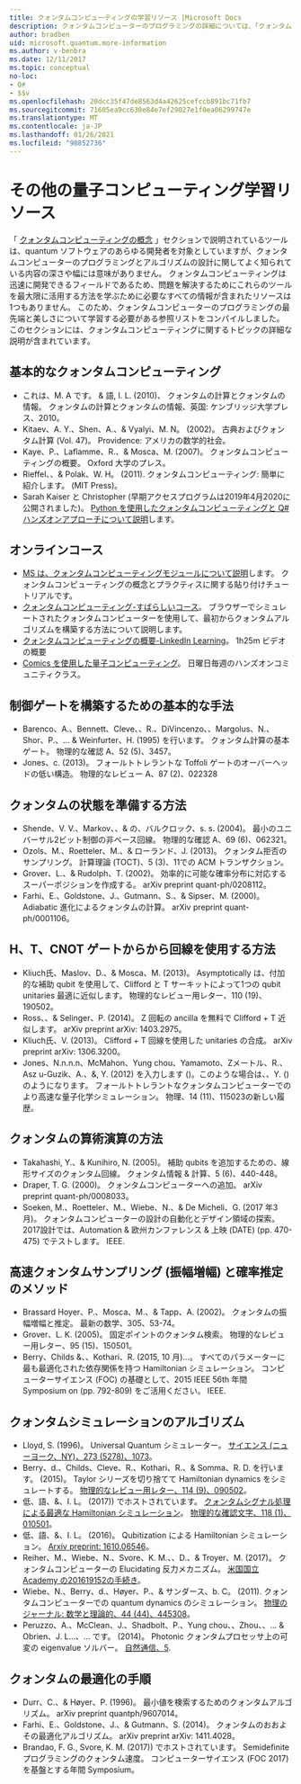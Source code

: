 ```yaml
---
title: クォンタムコンピューティングの学習リソース |Microsoft Docs
description: クォンタムコンピューターのプログラミングの詳細については、「クォンタムコンピューティングの詳細」トピックを参照してください。
author: bradben
uid: microsoft.quantum.more-information
ms.author: v-benbra
ms.date: 12/11/2017
ms.topic: conceptual
no-loc:
- Q#
- $$v
ms.openlocfilehash: 20dcc35f47de8563d4a42625cefccb891bc71fb7
ms.sourcegitcommit: 71605ea9cc630e84e7ef29027e1f0ea06299747e
ms.translationtype: MT
ms.contentlocale: ja-JP
ms.lasthandoff: 01/26/2021
ms.locfileid: "98852736"
---
```

# <a name="more-quantum-computing-learning-resources"></a>その他の量子コンピューティング学習リソース

「 [クォンタムコンピューティングの概念](xref:microsoft.quantum.concepts.intro) 」セクションで説明されているツールは、quantum ソフトウェアのあらゆる開発者を対象としていますが、クォンタムコンピューターのプログラミングとアルゴリズムの設計に関してよく知られている内容の深さや幅には意味がありません。  クォンタムコンピューティングは迅速に開発できるフィールドであるため、問題を解決するためにこれらのツールを最大限に活用する方法を学ぶために必要なすべての情報が含まれたリソースは1つもありません。  このため、クォンタムコンピューターのプログラミングの最先端と美しさについて学習する必要がある参照リストをコンパイルしました。
このセクションには、クォンタムコンピューティングに関するトピックの詳細な説明が含まれています。

## <a name="basic-quantum-computing"></a>基本的なクォンタムコンピューティング ##

+ これは、M. A です。 & 語, I. L. (2010)、 クォンタムの計算とクォンタムの情報。 クォンタムの計算とクォンタムの情報、英国: ケンブリッジ大学プレス、2010。
+ Kitaev、A. Y.、Shen、A.、& Vyalyi、M. N。 (2002)。 古典およびクォンタム計算 (Vol. 47)。 Providence: アメリカの数学的社会。
+ Kaye、P.、Laflamme、R.、& Mosca、M. (2007)。 クォンタムコンピューティングの概要。 Oxford 大学のプレス。
+ Rieffel、、& Polak、W. H。 (2011). クォンタムコンピューティング: 簡単に紹介します。 (MIT Press)。
+ Sarah Kaiser と Christopher (早期アクセスプログラムは2019年4月2020に公開されました)。 [Python を使用したクォンタムコンピューティングと Q# ハンズオンアプローチについて説明](https://www.manning.com/books/learn-quantum-computing-with-python-and-q-sharp)します。

## <a name="online-courses"></a>オンラインコース ##

+ [MS は、クォンタムコンピューティングモジュールについて説明](https://docs.microsoft.com/users/buildcollections2020-6557/collections/1o2iogrmn8x4r)します。 クォンタムコンピューティングの概念とプラクティスに関する貼り付けチュートリアルです。 
+ [クォンタムコンピューティング-すばらしいコース](https://brilliant.org/courses/quantum-computing/)。 ブラウザーでシミュレートされたクォンタムコンピューターを使用して、最初からクォンタムアルゴリズムを構築する方法について説明します。
+ [クォンタムコンピューティングの概要-LinkedIn Learning](https://www.linkedin.com/learning/introduction-to-quantum-computing)。 1h25m ビデオの概要 
+ [Comics を使用した量子コンピューティング](https://hackaday.io/project/168554-introduction-to-quantum-computing)。 日曜日毎週のハンズオンコミュニティクラス。 

## <a name="elementary-techniques-for-building-controlled-gates"></a>制御ゲートを構築するための基本的な手法 ##

+ Barenco、A.、Bennett、Cleve、、R.、DiVincenzo、、Margolus、N.、Shor、P.、... & Weinfurter、H. (1995) を行います。 クォンタム計算の基本ゲート。 物理的な確認 A、52 (5)、3457。
+ Jones、c. (2013)。 フォールトトレラントな Toffoli ゲートのオーバーヘッドの低い構造。 物理的なレビュー A、87 (2)、022328

## <a name="techniques-for-preparing-quantum-states"></a>クォンタムの状態を準備する方法 ##

+ Shende、V. V.、Markov、、& の、バルクロック、s. s. (2004)。 最小のユニバーサル2ビット制御の非ベース回線。 物理的な確認 A、69 (6)、062321。
+ Ozols、M.、Roetteler、M.、& ローランド、J. (2013)。 クォンタム拒否のサンプリング。 計算理論 (TOCT)、5 (3)、11での ACM トランザクション。
+ Grover、L.、& Rudolph、T. (2002)。 効率的に可能な確率分布に対応するスーパーポジションを作成する。 arXiv preprint quant-ph/0208112。
+ Farhi、E.、Goldstone、J.、Gutmann、S.、& Sipser、M. (2000)。 Adiabatic 進化によるクォンタムの計算。 arXiv preprint quant-ph/0001106。

## <a name="approaches-for-synthesizing-circuits-out-of-h-t-and-cnot-gates"></a>H、T、CNOT ゲートからから回線を使用する方法 ##

+ Kliuch氏、Maslov、D.、& Mosca、M. (2013)。 Asymptotically は、付加的な補助 qubit を使用して、Clifford と T サーキットによって1つの qubit unitaries 最適に近似します。 物理的なレビュー用レター、110 (19)、190502。
+ Ross、、& Selinger、P. (2014)。 Z 回転の ancilla を無料で Clifford + T 近似します。 arXiv preprint arXiv: 1403.2975。
+ Kliuch氏、V. (2013)。 Clifford + T 回線を使用した unitaries の合成。 arXiv preprint arXiv: 1306.3200。
+ Jones、N.n.n.n、McMahon、Yung chou、Yamamoto、Zメートル、R.、Asz u-Guzik、A.、&, Y. (2012) を入力します ()。このような場合は、、Y. () のようになります。 フォールトトレラントなクォンタムコンピューターでのより高速な量子化学シミュレーション。 物理、14 (11)、115023の新しい履歴。

## <a name="approaches-for-quantum-arithmetic"></a>クォンタムの算術演算の方法 ##

+ Takahashi, Y.、& Kunihiro, N. (2005)。 補助 qubits を追加するための、線形サイズのクォンタム回線。 クォンタム情報 & 計算、5 (6)、440-448。
+ Draper, T. G. (2000)。 クォンタムコンピューターへの追加。 arXiv preprint quant-ph/0008033。
+ Soeken, M.、Roetteler、M.、Wiebe、N.、& De Micheli、G. (2017 年3月)。 クォンタムコンピューターの設計の自動化とデザイン領域の探索。 2017設計では、Automation & 欧州カンファレンス & 上映 (DATE) (pp. 470-475) でテストします。 IEEE.

## <a name="methods-for-fast-quantum-sampling-amplitude-amplification-and-probability-estimation"></a>高速クォンタムサンプリング (振幅増幅) と確率推定のメソッド ##

+ Brassard Hoyer、P.、Mosca、M.、& Tapp、A. (2002)。 クォンタムの振幅増幅と推定。 最新の数学、305、53-74。
+ Grover、L. K. (2005)。 固定ポイントのクォンタム検索。 物理的なレビュー用レター、95 (15)、150501。
+ Berry、Childs &、、Kothari、R. (2015, 10 月)...。 すべてのパラメーターに最も最適化された依存関係を持つ Hamiltonian シミュレーション。 コンピューターサイエンス (FOC) の基礎として、2015 IEEE 56th 年間 Symposium on (pp. 792-809) をご活用ください。 IEEE.

## <a name="algorithms-for-quantum-simulation"></a>クォンタムシミュレーションのアルゴリズム ##

+ Lloyd, S. (1996)。 Universal Quantum シミュレーター。 [サイエンス (ニューヨーク、NY)、273 (5278)、1073](http://doi.org/10.1126/science.273.5278.1073)。
+ Berry、d.、Childs、Cleve、R.、Kothari、R.、& Somma、R. D. を行います。 (2015)。 Taylor シリーズを切り捨てて Hamiltonian dynamics をシミュレートする。 [物理的なレビュー用レター、114 (9)、090502](http://doi.org/10.1103/PhysRevLett.114.090502)。
+ 低、語、&、I. L。 (2017)) でホストされています。 [クォンタムシグナル処理による最適な Hamiltonian シミュレーション](https://arxiv.org/abs/1606.02685)。 [物理的な確認文字、118 (1)、010501](http://doi.org/10.1103/PhysRevLett.118.010501)。
+ 低、語、&、I. L。 (2016)。 Qubitization による Hamiltonian シミュレーション。 [Arxiv preprint: 1610.06546](https://arxiv.org/abs/1610.06546)。
+ Reiher、M.、Wiebe、N.、Svore、K. M.、、D.、& Troyer、M. (2017)。 クォンタムコンピューターの Elucidating 反力メカニズム。 [米国国立 Academy の201619152の手続き](http://doi.org/10.1073/pnas.1619152114)。
+ Wiebe、N.、Berry、d.、Høyer、P.、& サンダース、b. C。 (2011). クォンタムコンピューターでの quantum dynamics のシミュレーション。 [物理のジャーナル: 数学と理論的、44 (44)、445308](http://doi.org/10.1088/1751-8113/44/44/445308)。
+ Peruzzo、A.、McClean、J.、Shadbolt、P.、Yung chou、、Zhou、、... & Obrien、J. L...、... です。 (2014)。 Photonic クォンタムプロセッサ上の可変の eigenvalue ソルバー。 [自然通信、5](http://doi.org/10.1038/ncomms5213).

## <a name="procedures-for-quantum-optimization"></a>クォンタムの最適化の手順 ##

+ Durr、C.、& Høyer、P. (1996)。 最小値を検索するためのクォンタムアルゴリズム。 arXiv preprint quantph/9607014。
+ Farhi、E.、Goldstone、J.、& Gutmann、S. (2014)。 クォンタムのおおよその最適化アルゴリズム。 arXiv preprint arXiv: 1411.4028。
+ Brandao, F. G., Svore, K. M. (2017)) でホストされています。 Semidefinite プログラミングのクォンタム速度。 コンピューターサイエンス (FOC 2017) を基盤とする年間 Symposium。
